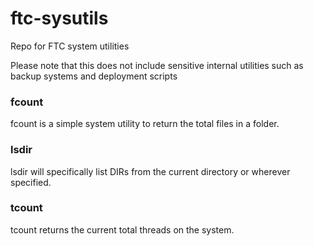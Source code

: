 # ftc-sysutils

Repo for FTC system utilities

Please note that this does not include sensitive internal utilities such as backup systems and deployment scripts

### fcount

fcount is a simple system utility to return the total files in a folder.

### lsdir

lsdir will specifically list DIRs from the current directory or wherever specified.

### tcount

tcount returns the current total threads on the system.

